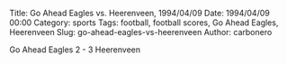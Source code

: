 Title: Go Ahead Eagles vs. Heerenveen, 1994/04/09
Date: 1994/04/09 00:00
Category: sports
Tags: football, football scores, Go Ahead Eagles, Heerenveen
Slug: go-ahead-eagles-vs-heerenveen
Author: carbonero


Go Ahead Eagles 2 - 3 Heerenveen
